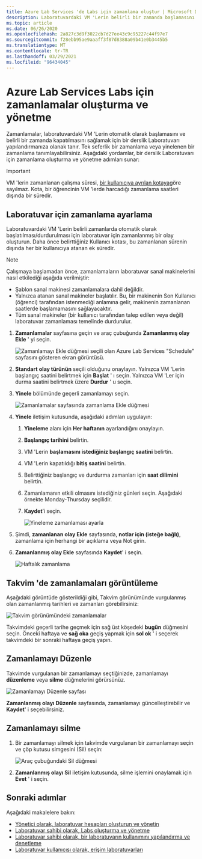 ```yaml
---
title: Azure Lab Services 'de Labs için zamanlama oluştur | Microsoft Docs
description: Laboratuvardaki VM 'Lerin belirli bir zamanda başlamasını ve kapatılmasını sağlamak üzere Azure Lab Services laboratuvarlara yönelik zamanlamalar oluşturmayı öğrenin.
ms.topic: article
ms.date: 06/26/2020
ms.openlocfilehash: 2a827c3d9f3022cb7d27ee43c9c95227c44f97e7
ms.sourcegitcommit: f28ebb95ae9aaaff3f87d8388a09b41e0b3445b5
ms.translationtype: MT
ms.contentlocale: tr-TR
ms.lasthandoff: 03/29/2021
ms.locfileid: "96434045"
---
```

# <a name="create-and-manage-schedules-for-labs-in-azure-lab-services"></a>Azure Lab Services Labs için zamanlamalar oluşturma ve yönetme 
Zamanlamalar, laboratuvardaki VM 'Lerin otomatik olarak başlamasını ve belirli bir zamanda kapatılmasını sağlamak için bir derslik Laboratuvarı yapılandırmanıza olanak tanır. Tek seferlik bir zamanlama veya yinelenen bir zamanlama tanımlayabilirsiniz. Aşağıdaki yordamlar, bir derslik Laboratuvarı için zamanlama oluşturma ve yönetme adımları sunar: 

> [!IMPORTANT]
> VM 'lerin zamanlanan çalışma süresi, [bir kullanıcıya ayrılan kotaya](how-to-configure-student-usage.md#set-quotas-for-users)göre sayılmaz. Kota, bir öğrencinin VM 'lerde harcadığı zamanlama saatleri dışında bir süredir. 

## <a name="set-a-schedule-for-the-lab"></a>Laboratuvar için zamanlama ayarlama
Laboratuvardaki VM 'Lerin belirli zamanlarda otomatik olarak başlatılması/durdurulması için laboratuvar için zamanlanmış bir olay oluşturun. Daha önce belirttiğiniz Kullanıcı kotası, bu zamanlanan sürenin dışında her bir kullanıcıya atanan ek süredir. 

> [!NOTE]
> Çalışmaya başlamadan önce, zamanlamaların laboratuvar sanal makinelerini nasıl etkilediği aşağıda verilmiştir: 
>- Şablon sanal makinesi zamanlamalara dahil değildir. 
>- Yalnızca atanan sanal makineler başlatılır. Bu, bir makinenin Son Kullanıcı (öğrenci) tarafından istenmediği anlamına gelir, makinenin zamanlanan saatlerde başlamamasını sağlayacaktır. 
>- Tüm sanal makineler (bir kullanıcı tarafından talep edilen veya değil) laboratuvar zamanlaması temelinde durdurulur. 

1. **Zamanlamalar** sayfasına geçin ve araç çubuğunda **Zamanlanmış olay Ekle** ' yi seçin. 

    ![Zamanlamayı Ekle düğmesi seçili olan Azure Lab Services "Schedule" sayfasını gösteren ekran görüntüsü.](./media/how-to-create-schedules/add-schedule-button.png)
2. **Standart** **olay türünün** seçili olduğunu onaylayın. Yalnızca VM 'Lerin başlangıç saatini belirtmek için **Başlat** ' ı seçin. Yalnızca VM 'Ler için durma saatini belirtmek üzere **Durdur** ' u seçin. 
7. **Yinele** bölümünde geçerli zamanlamayı seçin. 

    ![Zamanlamalar sayfasında zamanlama Ekle düğmesi](./media/how-to-create-schedules/select-current-schedule.png)
5. **Yinele** iletişim kutusunda, aşağıdaki adımları uygulayın:
    1. **Yineleme** alanı için **Her haftanın** ayarlandığını onaylayın. 
    3. **Başlangıç tarihini** belirtin.
    4. VM 'Lerin **başlamasını istediğiniz başlangıç saatini** belirtin.
    5. VM 'Lerin kapatıldığı **bitiş saatini** belirtin. 
    6. Belirttiğiniz başlangıç ve durdurma zamanları için **saat dilimini** belirtin. 
    2. Zamanlamanın etkili olmasını istediğiniz günleri seçin. Aşağıdaki örnekte Monday-Thursday seçilidir. 
    8. **Kaydet**’i seçin. 

        ![Yineleme zamanlaması ayarla](./media/how-to-create-schedules/set-repeat-schedule.png)

3. Şimdi, **zamanlanan olay Ekle** sayfasında, **notlar için (isteğe bağlı)**, zamanlama için herhangi bir açıklama veya Not girin. 
4. **Zamanlanmış olay Ekle** sayfasında **Kaydet**' i seçin. 

    ![Haftalık zamanlama](./media/how-to-create-schedules/add-schedule-page-weekly.png)

## <a name="view-schedules-in-calendar"></a>Takvim 'de zamanlamaları görüntüleme
Aşağıdaki görüntüde gösterildiği gibi, Takvim görünümünde vurgulanmış olan zamanlanmış tarihleri ve zamanları görebilirsiniz:

![Takvim görünümündeki zamanlamalar](./media/how-to-create-schedules/schedules-calendar.png)

Takvimdeki geçerli tarihe geçmek için sağ üst köşedeki **bugün** düğmesini seçin. Önceki haftaya ve **sağ oka** geçiş yapmak için **sol ok** ' i seçerek takvimdeki bir sonraki haftaya geçiş yapın. 

## <a name="edit-a-schedule"></a>Zamanlamayı Düzenle
Takvimde vurgulanan bir zamanlamayı seçtiğinizde, zamanlamayı **düzenleme** veya **silme** düğmelerini görürsünüz. 

![Zamanlamayı Düzenle sayfası](./media/how-to-create-schedules/schedule-edit-button.png)

**Zamanlanmış olayı Düzenle** sayfasında, zamanlamayı güncelleştirebilir ve **Kaydet**' i seçebilirsiniz. 

## <a name="delete-a-schedule"></a>Zamanlamayı silme

1. Bir zamanlamayı silmek için takvimde vurgulanan bir zamanlamayı seçin ve çöp kutusu simgesini (Sil) seçin:

    ![Araç çubuğundaki Sil düğmesi](./media/how-to-create-schedules/schedule-delete-button.png)
2. **Zamanlanmış olayı Sil** iletişim kutusunda, silme işlemini onaylamak için **Evet** ' i seçin. 



## <a name="next-steps"></a>Sonraki adımlar
Aşağıdaki makalelere bakın:

- [Yönetici olarak, laboratuvar hesapları oluşturun ve yönetin](how-to-manage-lab-accounts.md)
- [Laboratuvar sahibi olarak, Labs oluşturma ve yönetme](how-to-manage-classroom-labs.md)
- [Laboratuvar sahibi olarak, bir laboratuvarın kullanımını yapılandırma ve denetleme](how-to-configure-student-usage.md)
- [Laboratuvar kullanıcısı olarak, erişim laboratuvarları](how-to-use-classroom-lab.md)
